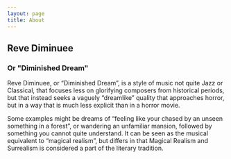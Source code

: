 ```yaml
---
layout: page
title: About
---
```

## Reve Diminuee
### Or "Diminished Dream"

Reve Diminuee, or “Diminished Dream”, is a style of music not quite Jazz or Classical, that focuses less on glorifying composers from historical periods, but that instead seeks a vaguely “dreamlike” quality that approaches horror, but in a way that is much less explicit than in a horror movie.

Some examples might be dreams of “feeling like your chased by an unseen something in a forest”, or wandering an unfamiliar mansion, followed by something you cannot quite understand. It can be seen as the musical equivalent to “magical realism”, but differs in that Magical Realism and Surrealism is considered a part of the literary tradition.
